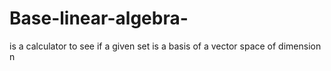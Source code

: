 # Base-linear-algebra-
is a calculator to see if a given set is a basis of a vector space of dimension n
